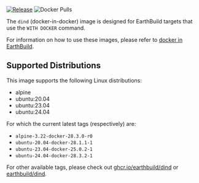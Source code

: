 [![Release](https://github.com/earthbuild/dind/actions/workflows/release.yml/badge.svg)](https://github.com/earthbuild/dind/actions/workflows/release.yml) ![Docker Pulls](https://img.shields.io/docker/pulls/earthbuild/dind)

The `dind` (docker-in-docker) image is designed for EarthBuild targets that use the `WITH DOCKER` command.

For information on how to use these images, please refer to [docker in EarthBuild](https://docs.earthly.dev/docs/guides/docker-in-earthly).

## Supported Distributions

This image supports the following Linux distributions:
* alpine
* ubuntu:20.04
* ubuntu:23.04
* ubuntu:24.04

For which the current latest tags (respectively) are:
* `alpine-3.22-docker-28.3.0-r0`
* `ubuntu-20.04-docker-28.1.1-1`
* `ubuntu-23.04-docker-25.0.2-1`
* `ubuntu-24.04-docker-28.3.2-1`

For other available tags, please check out [ghcr.io/earthbuild/dind](https://github.com/EarthBuild/dind/pkgs/container/dind/versions?filters%5Bversion_type%5D=tagged) or [earthbuild/dind](https://hub.docker.com/r/earthbuild/dind/tags).

